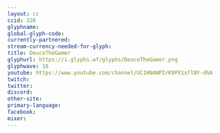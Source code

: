 ```yaml
---
layout: cc
ccid: 326
glyphname: 
global-glyph-code: 
currently-partnered: 
stream-currency-needed-for-glyph: 
title: DeuceTheGamer
glyphurl: https://i.glyphs.wf/glyphs/DeuceTheGamer.png
glyphwave: 16
youtube: https://www.youtube.com/channel/UC1HN4WPIrK9PX1xflNY-dhA
twitch: 
twitter: 
discord: 
other-site: 
primary-language: 
facebook: 
mixer: 
---
```


